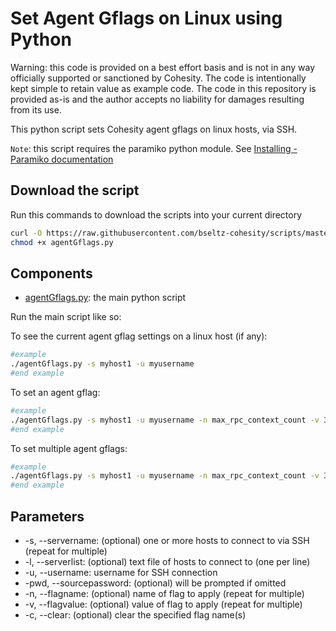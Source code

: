 # Set Agent Gflags on Linux using Python

Warning: this code is provided on a best effort basis and is not in any way officially supported or sanctioned by Cohesity. The code is intentionally kept simple to retain value as example code. The code in this repository is provided as-is and the author accepts no liability for damages resulting from its use.

This python script sets Cohesity agent gflags on linux hosts, via SSH.

`Note`: this script requires the paramiko python module. See [Installing - Paramiko documentation](https://www.paramiko.org/installing.html)

## Download the script

Run this commands to download the scripts into your current directory

```bash
curl -O https://raw.githubusercontent.com/bseltz-cohesity/scripts/master/python/agentGflags/agentGflags.py
chmod +x agentGflags.py
```

## Components

* [agentGflags.py](https://raw.githubusercontent.com/bseltz-cohesity/scripts/master/python/agentGflags/agentGflags.py): the main python script

Run the main script like so:

To see the current agent gflag settings on a linux host (if any):

```bash
#example
./agentGflags.py -s myhost1 -u myusername
#end example
```

To set an agent gflag:

```bash
#example
./agentGflags.py -s myhost1 -u myusername -n max_rpc_context_count -v 32
#end example
```

To set multiple agent gflags:

```bash
#example
./agentGflags.py -s myhost1 -u myusername -n max_rpc_context_count -v 32 -n grpc_server_cq_control_threads -v 2
#end example
```

## Parameters

* -s, --servername: (optional) one or more hosts to connect to via SSH (repeat for multiple)
* -l, --serverlist: (optional) text file of hosts to connect to (one per line)
* -u, --username: username for SSH connection
* -pwd, --sourcepassword: (optional) will be prompted if omitted
* -n, --flagname: (optional) name of flag to apply (repeat for multiple)
* -v, --flagvalue: (optional) value of flag to apply (repeat for multiple)
* -c, --clear: (optional) clear the specified flag name(s)
